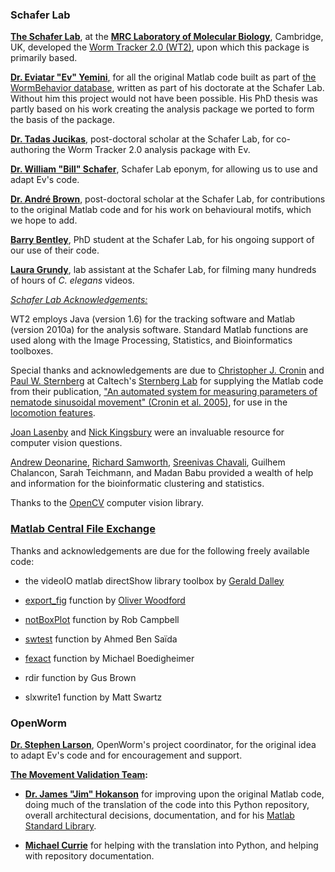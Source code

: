 ### Schafer Lab ###

**[The Schafer Lab](http://www2.mrc-lmb.cam.ac.uk/groups/wschafer/)**, at the **[MRC Laboratory of Molecular Biology](http://www2.mrc-lmb.cam.ac.uk/)**, Cambridge, UK, developed the [Worm Tracker 2.0 (WT2)](http://www.mrc-lmb.cam.ac.uk/wormtracker/), upon which this package is primarily based.

[**Dr. Eviatar "Ev" Yemini**](https://sites.google.com/site/openarchitecture1/3-contributors-and-syntax/ev-yemini), for all the original Matlab code built as part of [the WormBehavior database](http://wormbehavior.mrc-lmb.cam.ac.uk/), written as part of his doctorate at the Schafer Lab.  Without him this project would not have been possible.  His PhD thesis was partly based on his work creating the analysis package we ported to form the basis of the package.

[**Dr. Tadas Jucikas**](https://www.linkedin.com/in/tjucikas), post-doctoral scholar at the Schafer Lab, for co-authoring the Worm Tracker 2.0 analysis package with Ev.

[**Dr. William "Bill" Schafer**](http://www2.mrc-lmb.cam.ac.uk/group-leaders/n-to-s/william-schafer/), Schafer Lab eponym, for allowing us to use and adapt Ev's code.

[**Dr. André Brown**](http://www2.mrc-lmb.cam.ac.uk/groups/wschafer/people2.html), post-doctoral scholar at the Schafer Lab, for contributions to the original Matlab code and for his work on behavioural motifs, which we hope to add.

[**Barry Bentley**](http://www.neuroscience.cam.ac.uk/directory/profile.php?bb421), PhD student at the Schafer Lab, for his ongoing support of our use of their code.

[**Laura Grundy**](http://www2.mrc-lmb.cam.ac.uk/group-leaders/n-to-s/william-schafer/), lab assistant at the Schafer Lab, for filming many hundreds of hours of *C. elegans* videos.

*[Schafer Lab Acknowledgements:](https://github.com/openworm/SegWorm/blob/master/Worms/Printing/methodsTIF.m#L1514)*

WT2 employs Java (version 1.6) for the tracking software and Matlab (version 2010a) for the analysis software. Standard Matlab functions are used along with the Image Processing, Statistics, and Bioinformatics toolboxes.

Special thanks and acknowledgements are due to [Christopher J. Cronin](http://wormlab.caltech.edu/members/pictures/IMG_0084.jpg) and [Paul W. Sternberg](http://wormlab.caltech.edu/members/paul.html) at Caltech's [Sternberg Lab](http://wormlab.caltech.edu/) for supplying the Matlab code from their publication, ["An automated system for measuring parameters of nematode sinusoidal movement" (Cronin et al. 2005)](http://www.ncbi.nlm.nih.gov/pubmed/15698479), for use in the [locomotion features](https://github.com/openworm/movement_validation/blob/master/documentation/Yemini%20Supplemental%20Data/Locomotion.md).

[Joan Lasenby](http://www-sigproc.eng.cam.ac.uk/Main/JL) and [Nick Kingsbury](http://www-sigproc.eng.cam.ac.uk/Main/NGK) were an invaluable resource for computer vision questions.

[Andrew Deonarine](http://www.immunology.cam.ac.uk/directory/adeonari@mrc-lmb.cam.ac.uk), [Richard Samworth](http://www.statslab.cam.ac.uk/~rjs57/), [Sreenivas Chavali](http://www.wolfson.cam.ac.uk/people/dr-sreenivas-chavali), Guilhem Chalancon, Sarah Teichmann, and Madan Babu provided a wealth of help and information for the bioinformatic clustering and statistics. 

Thanks to the [OpenCV](http://opencv.org/) computer vision library.


### [Matlab Central File Exchange](http://www.mathworks.com/matlabcentral/fileexchange/) ###

Thanks and acknowledgements are due for the following freely available code:

- the videoIO matlab directShow library toolbox by [Gerald Dalley](http://people.csail.mit.edu/dalleyg/)

- [export\_fig](https://github.com/ojwoodford/export_fig) function by [Oliver Woodford](https://github.com/ojwoodford)

- [notBoxPlot](http://www.mathworks.com/matlabcentral/fileexchange/26508-notboxplot-alternative-to-box-plots) function by Rob Campbell

- [swtest](http://www.mathworks.com/matlabcentral/fileexchange/13964-shapiro-wilk-and-shapiro-francia-normality-tests) function by Ahmed Ben Saïda

- [fexact](http://www.mathworks.com/matlabcentral/fileexchange/22550-fisher-s-exact-test) function by Michael Boedigheimer

- rdir function by Gus Brown

- slxwrite1 function by Matt Swartz


### OpenWorm ###

[**Dr. Stephen Larson**](https://github.com/slarson), OpenWorm's project coordinator, for the original idea to adapt Ev's code and for encouragement and support.

**[The Movement Validation Team](https://github.com/orgs/openworm/teams/movement-validation):**

- [**Dr. James "Jim" Hokanson**](https://github.com/JimHokanson) for improving upon the original Matlab code, doing much of the translation of the code into this Python repository, overall architectural decisions, documentation, and for his [Matlab Standard Library](https://github.com/JimHokanson/matlab_standard_library).

- [**Michael Currie**](https://github.com/MichaelCurrie) for helping with the translation into Python, and helping with repository documentation.

